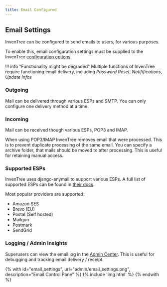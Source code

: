 ```yaml
---
title: Email Configured
---
```


## Email Settings

InvenTree can be configured to send emails to users, for various purposes.

To enable this, email configuration settings must be supplied to the InvenTree [configuration options](../start/config.md#email-settings).

!!! info "Functionality might be degraded"
    Multiple functions of InvenTree require functioning email delivery, including *Password Reset*, *Notififications*, *Update Infos*

### Outgoing

Mail can be delivered through various ESPs and SMTP. You can only configure one delivery method at a time.

### Incoming

Mail can be received though various ESPs, POP3 and IMAP.

When using POP3/IMAP InvenTree removes email that were processed. This is to prevent duplicate processing of the same email. You can specify a archive folder, that mails should be moved to after processing. This is useful for retaining manual access.

### Supported ESPs

InvenTree uses django-anymail to support various ESPs. A full list of supported ESPs can be found in [their docs](https://anymail.dev/en/stable/esps/).

Most popular providers are supported:
- Amazon SES
- Brevo (EU)
- Postal (Self hosted)
- Mailgun
- Postmark
- SendGrid

### Logging / Admin Insights

Superusers can view the email log in the [Admin Center](./admin.md#admin-center). This is useful for debugging and tracking email delivery / receipt.

{% with id="email_settings", url="admin/email_settings.png", description="Email Control Pane" %}
{% include 'img.html' %}
{% endwith %}
